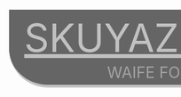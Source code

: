 <div style="position:relative;width:1269px;height:670px;background:url('bg.jpg') no-repeat;background-size:100% auto;">
    <div style="position: absolute;left: 50%;top: 50%;transform: translate(-50%, -50%);background: rgba(0,0,0,.6);padding: 0.4em 2em;border-top-right-radius: 5em;border-bottom-left-radius: 5em;border-bottom: 5px solid rgba(255,255,255,.6);">
        <span style="font-size: 5em; line-height: 90px; text-decoration: underline; color: rgba(255,255,255,.6);">SKUYAZLU</span><br>
        <span style="float: right; font-size: 2em; color: rgba(255,255,255,.4);">WAIFE FOREVER</span>
    </div>
</div>
